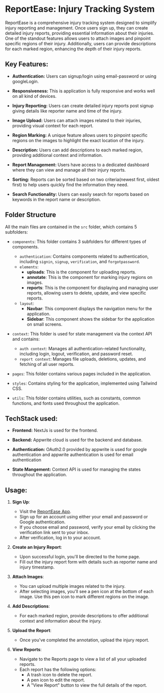 # ReportEase: Injury Tracking System

ReportEase is a comprehensive injury tracking system designed to simplify injury reporting and management. Once users sign up, they can create detailed injury reports, providing essential information about their injuries. One of the standout features allows users to attach images and pinpoint specific regions of their injury. Additionally, users can provide descriptions for each marked region, enhancing the depth of their injury reports.

## Key Features:

- **Authentication:** Users can signup/login using email-password or using googleLogin.

- **Responsiveness:** This is application is fully responsive and works well on all kind of devices.

- **Injury Reporting:** Users can create detailed injury reports post signup giving details like reporter name and time of the injury.

- **Image Upload:** Users can attach images related to their injuries, providing visual context for each report.

- **Region Marking:** A unique feature allows users to pinpoint specific regions on the images to highlight the exact location of the injury.

- **Description:** Users can add descriptions to each marked region, providing additional context and information.

- **Report Management:** Users have access to a dedicated dashboard where they can view and manage all their injury reports.

- **Sorting:** Reports can be sorted based on two criteria(newest first, oldest first) to help users quickly find the information they need.

- **Search Functionality:** Users can easily search for reports based on keywords in the report name or description.



## Folder Structure

All the main files are contained in the `src` folder, which contains 5 subfolders:

- `components`: This folder contains 3 subfolders for different types of components.
  - `authentication`: Contains components related to authentication, including `signin`, `signup`, `verification`, and `forgotpassword`.
  - `elements`:
    - **uploads**: This is the component for uploading reports.
    - **annotate**: This is the component for marking injury regions on images.
    - **reports**: This is the component for displaying and managing user reports, allowing users to delete, update, and view specific reports.
  - `layout`:
    - **Navbar**: This component displays the navigation menu for the application.
    - **Sidebar**: This component shows the sidebar for the application on small screens.

- `context`: This folder is used for state management via the context API and contains:
  - `auth context`: Manages all authentication-related functionality, including login, logout, verification, and password reset.
  - `report context`: Manages file uploads, deletions, updates, and fetching of all user reports.

- `pages`: This folder contains various pages included in the application.

- `styles`: Contains styling for the application, implemented using Tailwind CSS.

- `utils`: This folder contains utilities, such as constants, common functions, and fonts used throughout the application.

## TechStack used:

- **Frontend:** NextJs is used for the frontend.

- **Backend:** Appwrite cloud is used for the backend and database.

- **Authentication:** OAuth2.0 provided by appwrite is used for google authentication and appwrite authentication is used for email authentication

- **State Mangement:** Context API is used for managing the states throughout the application.

## Usage:

1. **Sign Up**:
   - Visit the [ReportEase App](https://report-ease.vercel.app/).
   - Sign up for an account using either your email and password or Google authentication.
   - If you choose email and password, verify your email by clicking the verification link sent to your inbox.
   - After verification, log in to your account.

2. **Create an Injury Report**:
   - Upon successful login, you'll be directed to the home page.
   - Fill out the injury report form with details such as reporter name and injury timestamp.

3. **Attach Images**:
   - You can upload multiple images related to the injury.
   - After selecting images, you'll see a pen icon at the bottom of each image. Use this pen icon to mark different regions on the image.

4. **Add Descriptions**:
   - For each marked region, provide descriptions to offer additional context and information about the injury.

5. **Upload the Report**:
   - Once you've completed the annotation, upload the injury report.

6. **View Reports**:
   - Navigate to the Reports page to view a list of all your uploaded reports.
   - Each report has the following options:
     - A trash icon to delete the report.
     - A pen icon to edit the report.
     - A "View Report" button to view the full details of the report.
